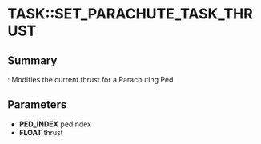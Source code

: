 # TASK::SET_PARACHUTE_TASK_THRUST

## Summary
: Modifies the current thrust for a Parachuting Ped

## Parameters
* **PED_INDEX** pedIndex
* **FLOAT** thrust